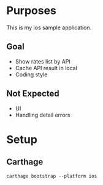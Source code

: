 # Purposes
This is my ios sample application.

## Goal
- Show rates list by API
- Cache API result in local
- Coding style

## Not Expected
- UI
- Handling detail errors

# Setup
## Carthage
```
carthage bootstrap --platform ios
```
